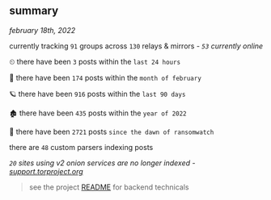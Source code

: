 
## summary
_february 18th, 2022_

currently tracking `91` groups across `130` relays & mirrors - _`53` currently online_

⏲ there have been `3` posts within the `last 24 hours`

🦈 there have been `174` posts within the `month of february`

🪐 there have been `916` posts within the `last 90 days`

🏚 there have been `435` posts within the `year of 2022`

🦕 there have been `2721` posts `since the dawn of ransomwatch`

there are `48` custom parsers indexing posts

_`20` sites using v2 onion services are no longer indexed - [support.torproject.org](https://support.torproject.org/onionservices/v2-deprecation/)_

> see the project [README](https://github.com/thetanz/ransomwatch#ransomwatch--) for backend technicals
